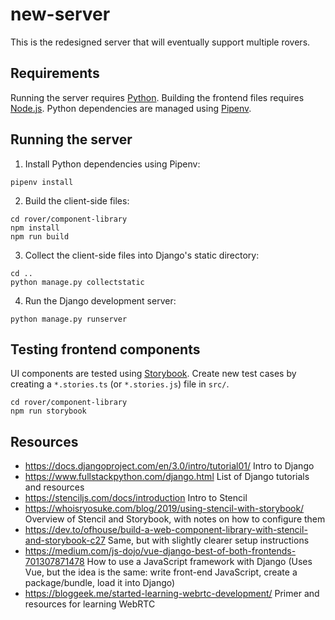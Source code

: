 # new-server

This is the redesigned server that will eventually support multiple rovers.

## Requirements

Running the server requires [Python](https://www.python.org/).
Building the frontend files requires [Node.js](https://nodejs.org/).
Python dependencies are managed using [Pipenv](https://pipenv.pypa.io/).

## Running the server

1. Install Python dependencies using Pipenv:
  ```
  pipenv install
  ```
2. Build the client-side files:
  ```
  cd rover/component-library
  npm install
  npm run build
  ```
3. Collect the client-side files into Django's static directory:
  ```
  cd ..
  python manage.py collectstatic
  ```
4. Run the Django development server:
  ```
  python manage.py runserver
  ```

## Testing frontend components

UI components are tested using [Storybook](https://storybook.js.org/).
Create new test cases by creating a `*.stories.ts` (or `*.stories.js`) file in `src/`.

```
cd rover/component-library
npm run storybook
```

## Resources

- https://docs.djangoproject.com/en/3.0/intro/tutorial01/ Intro to Django
- https://www.fullstackpython.com/django.html List of Django tutorials and resources
- https://stenciljs.com/docs/introduction Intro to Stencil
- https://whoisryosuke.com/blog/2019/using-stencil-with-storybook/ Overview of Stencil and Storybook, with notes on how to configure them
- https://dev.to/ofhouse/build-a-web-component-library-with-stencil-and-storybook-c27 Same, but with slightly clearer setup instructions
- https://medium.com/js-dojo/vue-django-best-of-both-frontends-701307871478 How to use a JavaScript framework with Django (Uses Vue, but the idea is the same: write front-end JavaScript, create a package/bundle, load it into Django)
- https://bloggeek.me/started-learning-webrtc-development/ Primer and resources for learning WebRTC
